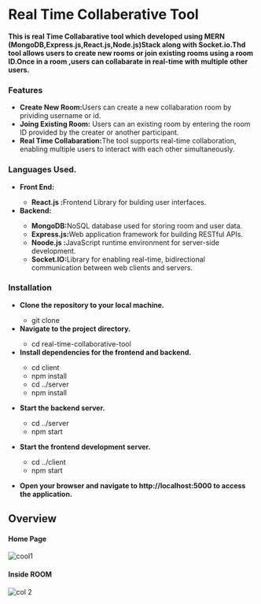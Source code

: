<h1>Real Time Collaberative Tool </h1>
<p><b>This is real Time Collabarative  tool which developed using MERN (MongoDB,Express.js,React.js,Node.js)Stack along with Socket.io.Thd tool allows users to create new rooms or join existing rooms using a room ID.Once in a room ,users can collabarate in real-time with multiple other users.</b></p>

<h3>Features</h3>
<ul>
  <li><b>Create New Room:</b>Users can create a new collabaration room by prividing username or id.</li>
    <li><b>Joing Existing Room:</b> Users can an existing room by entering the room ID provided by the creater or another participant.</li>
      <li><b>Real Time Collabaration:</b>The tool supports real-time collaboration, enabling multiple users to interact with each other simultaneously. </li>
</ul>

<h3>Languages Used.</h3>
<ul>
  <li><b>Front End:</b></li>
  <ul>
    <li><b>React.js :</b>Frontend Library for bulding user interfaces.</li>
  </ul>
  <li><b>Backend:</b></li>
  <ul><li>
    <b>MongoDB:</b>NoSQL database used for storing room and user data.
  </li>
    <li><b>Express.js:</b>Web application framework for building RESTful APIs.</li>
    <li><b>Noode.js :</b>JavaScript runtime environment for server-side development.</li>
    <li><b>Socket.IO:</b>Library for enabling real-time, bidirectional communication between web clients and servers.</li>
  </ul>
</ul>

<h3>Installation</h3>
<ul>
  <li><b>Clone the repository to your local machine.</b></li>
      <ul>
        <li>git clone <repository_url></li>
      </ul>
   <li><b>Navigate to the project directory.</b></li>  
       <ul>
          <li>cd real-time-collaborative-tool</li>
       </ul>
    <li><b>Install dependencies for the frontend and backend.</b></li>  
          <ul>
            <li>cd client</li>
            <li>npm install</li>
            <li>cd ../server</li>
            <li>npm install</li> 
          </ul>
    </ul>
          <ul>
    <li><b>Start the backend server.</b></li>   
          <ul>
          <li>cd ../server</li>
           <li>npm start</li>
          </ul>
          </ul>
<ul>
    <li><b>Start the frontend development server.</b></li>   
          <ul>
          <li>cd ../client</li>
           <li>npm start</li>
          </ul>
    </ul>
    <ul>
      <li><b>Open your browser and navigate to http://localhost:5000 to access the application.</b></li>
    </ul>


<h2>Overview</h2>
<h4>Home Page</h4>

![cool1](https://github.com/rishininawodi/CodeAlpha_Real-time_Collaborative_Editing_Tool/assets/123630889/023e168b-f36b-4317-9efa-ba78501540c3)

<h4>Inside ROOM</h4>

![col 2](https://github.com/rishininawodi/CodeAlpha_Real-time_Collaborative_Editing_Tool/assets/123630889/e8b325df-6a1f-414f-b6af-fcda69d7c6c8)


